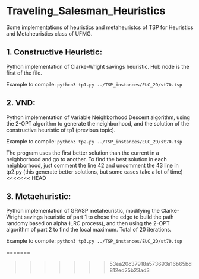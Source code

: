# Traveling_Salesman_Heuristics

Some implementations of heuristics and metaheuristcs of TSP for Heuristics and Metaheuristics class of UFMG.

## 1. Constructive Heuristic: 

Python implementation of Clarke-Wright savings heuristic. Hub node is the first of the file.

Example to compile: `python3 tp1.py ../TSP_instances/EUC_2D/st70.tsp`

## 2. VND: 

Python implementation of Variable Neighborhood Descent algorithm, using the 2-OPT algorithm to generate the neighborhood, and the solution of the constructive heurístic of tp1 (previous topic).

Example to compile: `python3 tp2.py ../TSP_instances/EUC_2D/st70.tsp`

The program uses the first better solution than the current in a neighborhood and go to another. To find the best solution in each neighborhood, just comment the line 42 and uncomment the 43 line in tp2.py (this generate better solutions, but some cases take a lot of time)
<<<<<<< HEAD

## 3. Metaehuristic:

Python implementation of GRASP metaheuristic, modifying the Clarke-Wright savings heuristic of part 1 to chose the edge to build the path randomy based on alpha (LRC process), and then using the 2-OPT algorithm of part 2 to find the local maximum. Total of 20 iterations.

Example to compile: `python3 tp3.py ../TSP_instances/EUC_2D/st70.tsp`

=======
>>>>>>> 53ea20c37918a573693a16b65bd812ed25b23ad3
